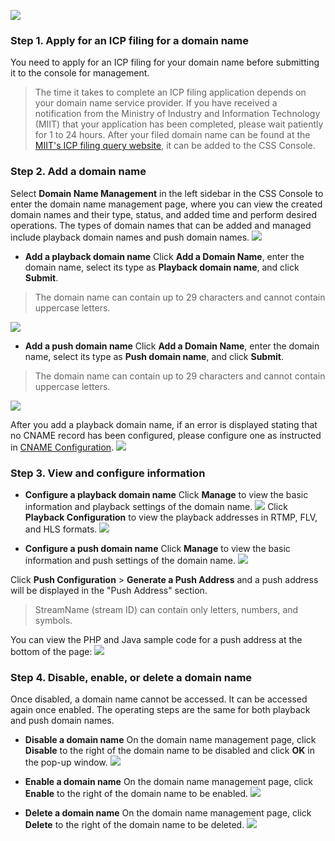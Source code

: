 ![](https://main.qcloudimg.com/raw/8be06ffb4bec3c5eacb6af233d19fdf2.png)

### Step 1. Apply for an ICP filing for a domain name

You need to apply for an ICP filing for your domain name before submitting it to the console for management. 

>The time it takes to complete an ICP filing application depends on your domain name service provider. If you have received a notification from the Ministry of Industry and Information Technology (MIIT) that your application has been completed, please wait patiently for 1 to 24 hours. After your filed domain name can be found at the [MIIT's ICP filing query website](http://www.beian.miit.gov.cn), it can be added to the CSS Console.

### Step 2. Add a domain name

Select **Domain Name Management** in the left sidebar in the CSS Console to enter the domain name management page, where you can view the created domain names and their type, status, and added time and perform desired operations.
The types of domain names that can be added and managed include playback domain names and push domain names.
![](https://main.qcloudimg.com/raw/041d511b12a5b4eb1abe5c35116e3f12.png)


- **Add a playback domain name**
Click **Add a Domain Name**, enter the domain name, select its type as **Playback domain name**, and click **Submit**.
>The domain name can contain up to 29 characters and cannot contain uppercase letters.
>
![](https://main.qcloudimg.com/raw/16037f1c0aa5db8b5f93b550307ffc69.png)

- **Add a push domain name**
Click **Add a Domain Name**, enter the domain name, select its type as **Push domain name**, and click **Submit**.
>The domain name can contain up to 29 characters and cannot contain uppercase letters.
>
![](https://main.qcloudimg.com/raw/96c374036b96bf8bae3337c232f0f3d2.png)

After you add a playback domain name, if an error is displayed stating that no CNAME record has been configured, please configure one as instructed in [CNAME Configuration](https://intl.cloud.tencent.com/document/product/267/31057).
![](https://main.qcloudimg.com/raw/f759db973bb8b6403facee964d3511aa.png)



### Step 3. View and configure information
- **Configure a playback domain name**
Click **Manage** to view the basic information and playback settings of the domain name.
![](https://main.qcloudimg.com/raw/dc6ac37c931bf98b1a2f39e61b6949d0.png)
Click **Playback Configuration** to view the playback addresses in RTMP, FLV, and HLS formats.
![](https://main.qcloudimg.com/raw/6e3b2cfa52b166db46931293c107daab.png)

- **Configure a push domain name**
Click **Manage** to view the basic information and push settings of the domain name.
![](https://main.qcloudimg.com/raw/946e39a65dad84e978bd3200068ce2ef.png)

Click **Push Configuration** > **Generate a Push Address** and a push address will be displayed in the "Push Address" section.
> StreamName (stream ID) can contain only letters, numbers, and symbols.

You can view the PHP and Java sample code for a push address at the bottom of the page:
![](https://main.qcloudimg.com/raw/7d96140eb1e256b364e8003b2ffa5fdf.png)


### Step 4. Disable, enable, or delete a domain name
Once disabled, a domain name cannot be accessed. It can be accessed again once enabled. The operating steps are the same for both playback and push domain names.

- **Disable a domain name**
On the domain name management page, click **Disable** to the right of the domain name to be disabled and click **OK** in the pop-up window.
![](https://main.qcloudimg.com/raw/6518debbdad6e10210a76917de24001b.png)


- **Enable a domain name**
On the domain name management page, click **Enable** to the right of the domain name to be enabled.
![](https://main.qcloudimg.com/raw/46038b6e486050fb8b86b071d14c489a.png)

- **Delete a domain name**
On the domain name management page, click **Delete** to the right of the domain name to be deleted.
![](https://main.qcloudimg.com/raw/8629b7c4687fde07d3cd63f0e85a546b.png)

